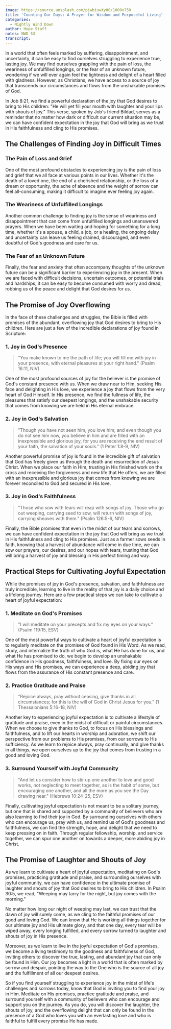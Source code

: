 ```yaml
---
image: https://source.unsplash.com/pjwbiuwXy00/1000x750
title: 'Counting Our Days: A Prayer for Wisdom and Purposeful Living'
categories:
  - Nightly Wind Down
author: Hope Staff
notes: NWD 53
transcript:
---
```

In a world that often feels marked by suffering, disappointment, and uncertainty, it can be easy to find ourselves struggling to experience true, lasting joy. We may find ourselves grappling with the pain of loss, the weariness of unfulfilled longings, or the fear of an unknown future, wondering if we will ever again feel the lightness and delight of a heart filled with gladness. However, as Christians, we have access to a source of joy that transcends our circumstances and flows from the unshakable promises of God.

In Job 8:21, we find a powerful declaration of the joy that God desires to bring to His children: "He will yet fill your mouth with laughter and your lips with shouts of joy." This verse, spoken by Job's friend Bildad, serves as a reminder that no matter how dark or difficult our current situation may be, we can have confident expectation in the joy that God will bring as we trust in His faithfulness and cling to His promises.

## The Challenges of Finding Joy in Difficult Times

### The Pain of Loss and Grief

One of the most profound obstacles to experiencing joy is the pain of loss and grief that we all face at various points in our lives. Whether it's the death of a loved one, the end of a cherished relationship, or the loss of a dream or opportunity, the ache of absence and the weight of sorrow can feel all-consuming, making it difficult to imagine ever feeling joy again.

### The Weariness of Unfulfilled Longings

Another common challenge to finding joy is the sense of weariness and disappointment that can come from unfulfilled longings and unanswered prayers. When we have been waiting and hoping for something for a long time, whether it's a spouse, a child, a job, or a healing, the ongoing delay and uncertainty can leave us feeling drained, discouraged, and even doubtful of God's goodness and care for us.

### The Fear of an Unknown Future

Finally, the fear and anxiety that often accompany thoughts of the unknown future can be a significant barrier to experiencing joy in the present. When we are faced with difficult decisions, uncertain outcomes, or potential trials and hardships, it can be easy to become consumed with worry and dread, robbing us of the peace and delight that God desires for us.

## The Promise of Joy Overflowing

In the face of these challenges and struggles, the Bible is filled with promises of the abundant, overflowing joy that God desires to bring to His children. Here are just a few of the incredible declarations of joy found in Scripture:

### 1\. Joy in God's Presence

> "You make known to me the path of life; you will fill me with joy in your presence, with eternal pleasures at your right hand." (Psalm 16:11, NIV)

One of the most profound sources of joy for the believer is the promise of God's constant presence with us. When we draw near to Him, seeking His face and delighting in His love, we experience a joy that flows from the very heart of God Himself. In His presence, we find the fullness of life, the pleasures that satisfy our deepest longings, and the unshakable security that comes from knowing we are held in His eternal embrace.

### 2\. Joy in God's Salvation

> "Though you have not seen him, you love him; and even though you do not see him now, you believe in him and are filled with an inexpressible and glorious joy, for you are receiving the end result of your faith, the salvation of your souls." (1 Peter 1:8-9, NIV)

Another powerful promise of joy is found in the incredible gift of salvation that God has freely given us through the death and resurrection of Jesus Christ. When we place our faith in Him, trusting in His finished work on the cross and receiving the forgiveness and new life that He offers, we are filled with an inexpressible and glorious joy that comes from knowing we are forever reconciled to God and secured in His love.

### 3\. Joy in God's Faithfulness

> "Those who sow with tears will reap with songs of joy. Those who go out weeping, carrying seed to sow, will return with songs of joy, carrying sheaves with them." (Psalm 126:5-6, NIV)

Finally, the Bible promises that even in the midst of our tears and sorrows, we can have confident expectation in the joy that God will bring as we trust in His faithfulness and cling to His promises. Just as a farmer sows seeds in faith, knowing that a harvest of abundance will come in due time, we can sow our prayers, our desires, and our hopes with tears, trusting that God will bring a harvest of joy and blessing in His perfect timing and way.

## Practical Steps for Cultivating Joyful Expectation

While the promises of joy in God's presence, salvation, and faithfulness are truly incredible, learning to live in the reality of that joy is a daily choice and a lifelong journey. Here are a few practical steps we can take to cultivate a heart of joyful expectation:

### 1\. Meditate on God's Promises

> "I will meditate on your precepts and fix my eyes on your ways." (Psalm 119:15, ESV)

One of the most powerful ways to cultivate a heart of joyful expectation is to regularly meditate on the promises of God found in His Word. As we read, study, and internalize the truth of who God is, what He has done for us, and what He has promised to do, we begin to develop an unshakable confidence in His goodness, faithfulness, and love. By fixing our eyes on His ways and His promises, we can experience a deep, abiding joy that flows from the assurance of His constant presence and care.

### 2\. Practice Gratitude and Praise

> "Rejoice always, pray without ceasing, give thanks in all circumstances; for this is the will of God in Christ Jesus for you." (1 Thessalonians 5:16-18, NIV)

Another key to experiencing joyful expectation is to cultivate a lifestyle of gratitude and praise, even in the midst of difficult or painful circumstances. When we choose to give thanks to God, to focus on His blessings and faithfulness, and to lift our hearts in worship and adoration, we shift our perspective from our problems to His promises, from our sorrows to His sufficiency. As we learn to rejoice always, pray continually, and give thanks in all things, we open ourselves up to the joy that comes from trusting in a good and loving God.

### 3\. Surround Yourself with Joyful Community

> "And let us consider how to stir up one another to love and good works, not neglecting to meet together, as is the habit of some, but encouraging one another, and all the more as you see the Day drawing near." (Hebrews 10:24-25, ESV)

Finally, cultivating joyful expectation is not meant to be a solitary journey, but one that is shared and supported by a community of believers who are also learning to find their joy in God. By surrounding ourselves with others who can encourage us, pray with us, and remind us of God's goodness and faithfulness, we can find the strength, hope, and delight that we need to keep pressing on in faith. Through regular fellowship, worship, and service together, we can spur one another on towards a deeper, more abiding joy in Christ.

## The Promise of Laughter and Shouts of Joy

As we learn to cultivate a heart of joyful expectation, meditating on God's promises, practicing gratitude and praise, and surrounding ourselves with joyful community, we can have confidence in the ultimate promise of laughter and shouts of joy that God desires to bring to His children. In Psalm 30:5, we read, "Weeping may tarry for the night, but joy comes with the morning."

No matter how long our night of weeping may last, we can trust that the dawn of joy will surely come, as we cling to the faithful promises of our good and loving God. We can know that He is working all things together for our ultimate joy and His ultimate glory, and that one day, every tear will be wiped away, every longing fulfilled, and every sorrow turned to laughter and shouts of joy in His presence.

Moreover, as we learn to live in the joyful expectation of God's promises, we become a living testimony to the goodness and faithfulness of God, inviting others to discover the true, lasting, and abundant joy that can only be found in Him. Our joy becomes a light in a world that is often marked by sorrow and despair, pointing the way to the One who is the source of all joy and the fulfillment of all our deepest desires.

So if you find yourself struggling to experience joy in the midst of life's challenges and sorrows today, know that God is inviting you to find your joy in Him. Meditate on His promises, practice gratitude and praise, and surround yourself with a community of believers who can encourage and support you on the journey. As you do, you will discover the laughter, the shouts of joy, and the overflowing delight that can only be found in the presence of a God who loves you with an everlasting love and who is faithful to fulfill every promise He has made.